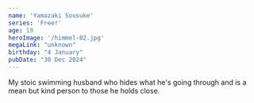 ```yaml
---
name: 'Yamazaki Sousuke'
series: 'Free!'
age: 19
heroImage: '/himmel-02.jpg'
megaLink: "unknown"
birthday: "4 January"
pubDate: "30 Dec 2024"
---
```

My stoic swimming husband who hides what he's going through and is a mean but kind person to those he holds close. 
